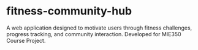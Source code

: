 # fitness-community-hub
A web application designed to motivate users through fitness challenges, progress tracking, and community interaction. Developed for MIE350 Course Project.
